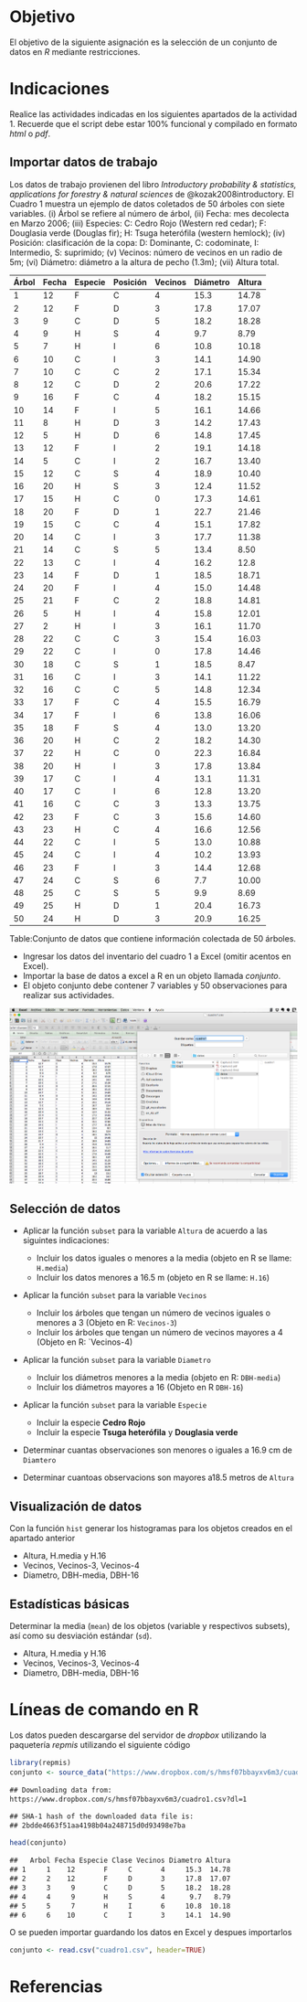 # Objetivo

El objetivo de la siguiente asignación es la selección de un conjunto de datos en _R_  mediante restricciones.


# Indicaciones
Realice las actividades indicadas en los siguientes apartados de la actividad 1. Recuerde que el script debe estar 100% funcional y compilado en formato _html_ o _pdf_.

## Importar datos de trabajo


Los datos de trabajo provienen del libro _Introductory probability & statistics, applications for forestry & natural sciences_ de @kozak2008introductory. El Cuadro 1 muestra un ejemplo de datos coletados de 50 árboles con siete variables.
(i) Árbol se refiere al número de árbol, (ii) Fecha: mes  decolecta en Marzo 2006; (iii) Especies: C: Cedro Rojo (Western red cedar); F: Douglasia verde (Douglas fir); H: Tsuga heterófila (western hemlock); (iv) Posición: clasificación de la copa: D: Dominante, C: codominate, I: Intermedio, S: suprimido; (v) Vecinos: número de vecinos en un radio de 5m; (vi) Diámetro: diámetro a la altura de pecho (1.3m); (vii) Altura total.


| Árbol | Fecha | Especie | Posición | Vecinos | Diámetro | Altura |
|-------|-------|---------|----------|---------|----------|--------|
| 1     | 12    | F       | C        | 4       | 15.3     | 14.78  |
| 2     | 12    | F       | D        | 3       | 17.8     | 17.07  |
| 3     | 9     | C       | D        | 5       | 18.2     | 18.28  |
| 4     | 9     | H       | S        | 4       | 9.7      | 8.79   |
| 5     | 7     | H       | I        | 6       | 10.8     | 10.18  |
| 6     | 10    | C       | I        | 3       | 14.1     | 14.90  |
| 7     | 10    | C       | C        | 2       | 17.1     | 15.34  |
| 8     | 12    | C       | D        | 2       | 20.6     | 17.22  |
| 9     | 16    | F       | C        | 4       | 18.2     | 15.15  |
| 10    | 14    | F       | I        | 5       | 16.1     | 14.66  |
| 11    | 8     | H       | D        | 3       | 14.2     | 17.43  |
| 12    | 5     | H       | D        | 6       | 14.8     | 17.45  |
| 13    | 12    | F       | I        | 2       | 19.1     | 14.18  |
| 14    | 5     | C       | I        | 2       | 16.7     | 13.40  |
| 15    | 12    | C       | S        | 4       | 18.9     | 10.40  |
| 16    | 20    | H       | S        | 3       | 12.4     | 11.52  |
| 17    | 15    | H       | C        | 0       | 17.3     | 14.61  |
| 18    | 20    | F       | D        | 1       | 22.7     | 21.46  |
| 19    | 15    | C       | C        | 4       | 15.1     | 17.82  |
| 20    | 14    | C       | I        | 3       | 17.7     | 11.38  |
| 21    | 14    | C       | S        | 5       | 13.4     | 8.50   |
| 22    | 13    | C       | I        | 4       | 16.2     | 12.8   |
| 23    | 14    | F       | D        | 1       | 18.5     | 18.71  |
| 24    | 20    | F       | I        | 4       | 15.0     | 14.48  |
| 25    | 21    | F       | C        | 2       | 18.8     | 14.81  |
| 26    | 5     | H       | I        | 4       | 15.8     | 12.01  |
| 27    | 2     | H       | I        | 3       | 16.1     | 11.70  |
| 28    | 22    | C       | C        | 3       | 15.4     | 16.03  |
| 29    | 22    | C       | I        | 0       | 17.8     | 14.46  |
| 30    | 18    | C       | S        | 1       | 18.5     | 8.47   |
| 31    | 16    | C       | I        | 3       | 14.1     | 11.22  |
| 32    | 16    | C       | C        | 5       | 14.8     | 12.34  |
| 33    | 17    | F       | C        | 4       | 15.5     | 16.79  |
| 34    | 17    | F       | I        | 6       | 13.8     | 16.06  |
| 35    | 18    | F       | S        | 4       | 13.0     | 13.20  |
| 36    | 20    | H       | C        | 2       | 18.2     | 14.30  |
| 37    | 22    | H       | C        | 0       | 22.3     | 16.84  |
| 38    | 20    | H       | I        | 3       | 17.8     | 13.84  |
| 39    | 17    | C       | I        | 4       | 13.1     | 11.31  |
| 40    | 17    | C       | I        | 6       | 12.8     | 13.20  |
| 41    | 16    | C       | C        | 3       | 13.3     | 13.75  |
| 42    | 23    | F       | C        | 3       | 15.6     | 14.60  |
| 43    | 23    | H       | C        | 4       | 16.6     | 12.56  |
| 44    | 22    | C       | I        | 5       | 13.0     | 10.88  |
| 45    | 24    | C       | I        | 4       | 10.2     | 13.93  |
| 46    | 23    | F       | I        | 3       | 14.4     | 12.68  |
| 47    | 24    | C       | S        | 6       | 7.7      | 10.00  |
| 48    | 25    | C       | S        | 5       | 9.9      | 8.69   |
| 49    | 25    | H       | D        | 1       | 20.4     | 16.73  |
| 50    | 24    | H       | D        | 3       | 20.9     | 16.25  |

Table:Conjunto de datos que contiene información colectada de 50 árboles. 

* Ingresar los datos del inventario del cuadro 1 a Excel (omitir acentos en Excel). 
* Importar la base de datos a excel a R en un objeto llamada _conjunto_.
* El objeto conjunto debe contener 7 variables y 50 observaciones para realizar sus actividades. 

![Guardar los datos de Excel en formato _.csv_ para importar los datos a la consola de _R_.][Ingreso]

## Selección de datos

+ Aplicar la función `subset` para la variable `Altura` de acuerdo a las siguintes indicaciones:

    + Incluir los datos iguales o menores a la media (objeto en R se llame: `H.media`)
    + Incluir los datos menores a 16.5 m (objeto en R se llame: `H.16`)

+ Aplicar la función `subset` para la variable `Vecinos` 

    + Incluir los árboles que tengan un número de vecinos iguales o menores a 3 (Objeto en R: `Vecinos-3`)
    + Incluir los árboles que tengan un número de vecinos mayores a 4 (Objeto en R: `Vecinos-4)
    
+ Aplicar la función `subset` para la variable `Diametro` 
    
    + Incluir los diámetros menores a la media (objeto en R: `DBH-media`)
    + Incluir los diámetros mayores a 16 (Objeto en R `DBH-16`)
    
+ Aplicar la función `subset` para la variable `Especie` 
    + Incluir la especie __Cedro Rojo__
    + Incluir la especie __Tsuga heterófila__ y __Douglasia verde__

+ Determinar cuantas observaciones son menores o iguales a 16.9 cm de `Diamtero`
+ Determinar cuantoas observacions son mayores a18.5 metros de `Altura`  


## Visualización de datos

Con la función `hist` generar los histogramas para los objetos creados en el apartado anterior

+ Altura, H.media y H.16
+ Vecinos, Vecinos-3, Vecinos-4
+ Diametro, DBH-media, DBH-16


## Estadísticas básicas

Determinar la media (`mean`) de los objetos (variable y respectivos subsets), así como su desviación estándar (`sd`).

+ Altura, H.media y H.16
+ Vecinos, Vecinos-3, Vecinos-4
+ Diametro, DBH-media, DBH-16

# Líneas de comando en R

Los datos pueden descargarse del servidor de _dropbox_ utilizando la paquetería _repmis_  utilizando el siguiente código


```r
library(repmis)
conjunto <- source_data("https://www.dropbox.com/s/hmsf07bbayxv6m3/cuadro1.csv?dl=1")
```

```
## Downloading data from: https://www.dropbox.com/s/hmsf07bbayxv6m3/cuadro1.csv?dl=1
```

```
## SHA-1 hash of the downloaded data file is:
## 2bdde4663f51aa4198b04a248715d0d93498e7ba
```

```r
head(conjunto)
```

```
##   Arbol Fecha Especie Clase Vecinos Diametro Altura
## 1     1    12       F     C       4     15.3  14.78
## 2     2    12       F     D       3     17.8  17.07
## 3     3     9       C     D       5     18.2  18.28
## 4     4     9       H     S       4      9.7   8.79
## 5     5     7       H     I       6     10.8  10.18
## 6     6    10       C     I       3     14.1  14.90
```

O se pueden importar guardando los datos en Excel y despues importarlos


```r
conjunto <- read.csv("cuadro1.csv", header=TRUE)
```

# Referencias

[Ingreso]: figuras/Importar.png
[dropbox]: figuras/dropbox.png
